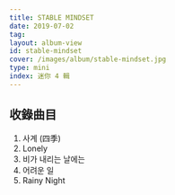 ```yaml
---
title: STABLE MINDSET
date: 2019-07-02
tag:
layout: album-view
id: stable-mindset
cover: /images/album/stable-mindset.jpg
type: mini
index: 迷你 4 輯
---
```


## 收錄曲目

1. 사계 (四季)
2. Lonely
3. 비가 내리는 날에는
4. 어려운 일
5. Rainy Night

